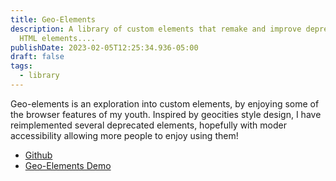 ```yaml
---
title: Geo-Elements
description: A library of custom elements that remake and improve deprecated
  HTML elements....
publishDate: 2023-02-05T12:25:34.936-05:00
draft: false
tags: 
  - library
---
```

Geo-elements is an exploration into custom elements, by enjoying some of the browser features of my youth. Inspired by geocities style design, I have reimplemented several deprecated elements, hopefully with moder accessibility allowing more people to enjoy using them!

- [Github](https://github.com/fimion/geo-elements/)
- [Geo-Elements Demo](https://geo-elements.netlify.app/)





